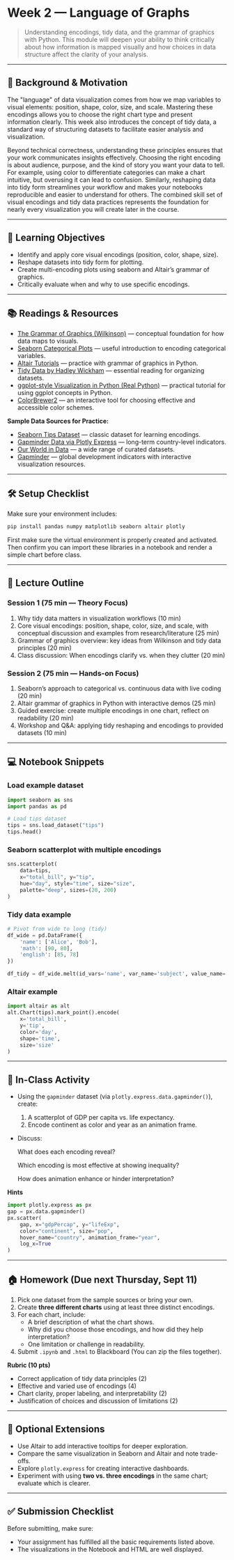 # Week 2 — Language of Graphs

> Understanding encodings, tidy data, and the grammar of graphics with Python. This module will deepen your ability to think critically about how information is mapped visually and how choices in data structure affect the clarity of your analysis.

---

## 📖 Background & Motivation

The "language" of data visualization comes from how we map variables to visual elements: position, shape, color, size, and scale. Mastering these encodings allows you to choose the right chart type and present information clearly. This week also introduces the concept of tidy data, a standard way of structuring datasets to facilitate easier analysis and visualization.

Beyond technical correctness, understanding these principles ensures that your work communicates insights effectively. Choosing the right encoding is about audience, purpose, and the kind of story you want your data to tell. For example, using color to differentiate categories can make a chart intuitive, but overusing it can lead to confusion. Similarly, reshaping data into tidy form streamlines your workflow and makes your notebooks reproducible and easier to understand for others. The combined skill set of visual encodings and tidy data practices represents the foundation for nearly every visualization you will create later in the course.

---

## 🔎 Learning Objectives

- Identify and apply core visual encodings (position, color, shape, size).
- Reshape datasets into tidy form for plotting.
- Create multi-encoding plots using seaborn and Altair’s grammar of graphics.
- Critically evaluate when and why to use specific encodings.

---

## 📚 Readings & Resources

- [The Grammar of Graphics (Wilkinson)](https://www.springer.com/gp/book/9780387245447) — conceptual foundation for how data maps to visuals.
- [Seaborn Categorical Plots](https://seaborn.pydata.org/tutorial/categorical.html) — useful introduction to encoding categorical variables.
- [Altair Tutorials](https://altair-viz.github.io/getting_started/) — practice with grammar of graphics in Python.
- [Tidy Data by Hadley Wickham](https://vita.had.co.nz/papers/tidy-data.pdf) — essential reading for organizing datasets.
- [ggplot-style Visualization in Python (Real Python)](https://realpython.com/ggplot-python/) — practical tutorial for using ggplot concepts in Python.
- [ColorBrewer2](https://colorbrewer2.org/) — an interactive tool for choosing effective and accessible color schemes.

**Sample Data Sources for Practice:**

- [Seaborn Tips Dataset](https://seaborn.pydata.org/generated/seaborn.load_dataset.html) — classic dataset for learning encodings.
- [Gapminder Data via Plotly Express](https://plotly.com/python/gapminder-example/) — long-term country-level indicators.
- [Our World in Data](https://ourworldindata.org/) — a wide range of curated datasets.
- [Gapminder](https://www.gapminder.org/data/) — global development indicators with interactive visualization resources.

---

## 🛠️ Setup Checklist

Make sure your environment includes:

```bash
pip install pandas numpy matplotlib seaborn altair plotly
```

First make sure the virtual environment is properly created and activated. Then confirm you can import these libraries in a notebook and render a simple chart before class.

---

## 🧭 Lecture Outline

### Session 1 (75 min — Theory Focus)

1. Why tidy data matters in visualization workflows (10 min)
2. Core visual encodings: position, shape, color, size, and scale, with conceptual discussion and examples from research/literature (25 min)
3. Grammar of graphics overview: key ideas from Wilkinson and tidy data principles (20 min)
4. Class discussion: When encodings clarify vs. when they clutter (20 min)

### Session 2 (75 min — Hands-on Focus)

1. Seaborn’s approach to categorical vs. continuous data with live coding (20 min)
2. Altair grammar of graphics in Python with interactive demos (25 min)
3. Guided exercise: create multiple encodings in one chart, reflect on readability (20 min)
4. Workshop and Q&A: applying tidy reshaping and encodings to provided datasets (10 min)

---

## 💻 Notebook Snippets

### Load example dataset

```python
import seaborn as sns
import pandas as pd

# Load tips dataset
tips = sns.load_dataset("tips")
tips.head()
```

### Seaborn scatterplot with multiple encodings

```python
sns.scatterplot(
    data=tips,
    x="total_bill", y="tip",
    hue="day", style="time", size="size",
    palette="deep", sizes=(20, 200)
)
```

### Tidy data example

```python
# Pivot from wide to long (tidy)
df_wide = pd.DataFrame({
    'name': ['Alice', 'Bob'],
    'math': [90, 80],
    'english': [85, 78]
})

df_tidy = df_wide.melt(id_vars='name', var_name='subject', value_name='score')
```

### Altair example

```python
import altair as alt
alt.Chart(tips).mark_point().encode(
    x='total_bill',
    y='tip',
    color='day',
    shape='time',
    size='size'
)
```

---

## 🧪 In-Class Activity

- Using the `gapminder` dataset (via `plotly.express.data.gapminder()`), create:
  1. A scatterplot of GDP per capita vs. life expectancy.
  2. Encode continent as color and year as an animation frame.
- Discuss:&#x20;

  What does each encoding reveal?&#x20;

  Which encoding is most effective at showing inequality?&#x20;

  How does animation enhance or hinder interpretation?

**Hints**

```python
import plotly.express as px
gap = px.data.gapminder()
px.scatter(
    gap, x="gdpPercap", y="lifeExp",
    color="continent", size="pop",
    hover_name="country", animation_frame="year",
    log_x=True
)
```

---

## 🏠 Homework (Due next Thursday, Sept 11)

1. Pick one dataset from the sample sources or bring your own.
2. Create **three different charts** using at least three distinct encodings.
3. For each chart, include:
   - A brief description of what the chart shows.
   - Why did you choose those encodings, and how did they help interpretation?
   - One limitation or challenge in readability.
4. Submit `.ipynb` and `.html`  to Blackboard (You can zip the files together).

**Rubric (10 pts)**

- Correct application of tidy data principles (2)
- Effective and varied use of encodings (4)
- Chart clarity, proper labeling, and interpretability (2)
- Justification of choices and discussion of limitations (2)

---

## 🧩 Optional Extensions

- Use Altair to add interactive tooltips for deeper exploration.
- Compare the same visualization in Seaborn and Altair and note trade-offs.
- Explore `plotly.express` for creating interactive dashboards.
- Experiment with using **two vs. three encodings** in the same chart; evaluate which is clearer.

---

## ✅ Submission Checklist

Before submitting, make sure:

- Your assignment has fulfilled all the basic requirements listed above.
- The visualizations in the Notebook and HTML are well displayed.

